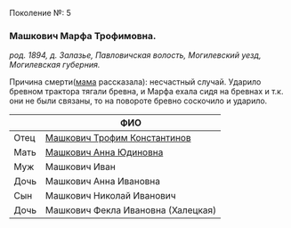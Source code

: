 Поколение №: 5

### Машкович Марфа Трофимовна.

_род. 1894, д. Залазье, Павловичская волость, Могилевский уезд, Могилевская губерния._


Причина смерти([мама](/ancestors/7-Новикова-Светлана-Александровна) рассказала): несчастный случай. 
Ударило бревном трактора тягали бревна, и Марфа ехала сидя на бревнах
и т.к. они не были связаны, то на повороте бревно соскочило и ударило. 

|      | ФИО                                                                       |
|------|---------------------------------------------------------------------------|
| Отец | [Машкович Трофим Константинов](/ancestors/4-Машкович-Трофим-Константинов) |
| Мать | [Машкович Анна Юдиновна](/ancestors/4-Машкович-Анна-Юдиновна)             |
| Муж  | Машкович Иван                                                             |
| Дочь | Машкович Анна Ивановна                                                    |
| Сын  | Машкович Николай Иванович                                                 |
| Дочь | Машкович Фекла Ивановна (Халецкая)                                        |

